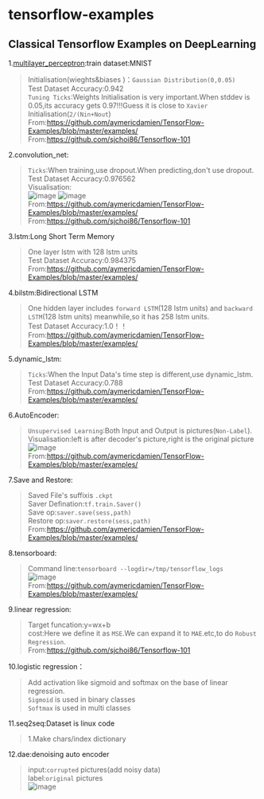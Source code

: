 # tensorflow-examples
Classical Tensorflow Examples on DeepLearning
---------------------------------------------
1.<a href="https://github.com/mjDelta/tensorflow-examples/blob/master/multilayer_perceptron.py">multilayer_perceptron</a>:train dataset:MNIST</br>
>Initialisation(wieghts&biases )：`Gaussian Distribution(0,0.05)`</br>
  Test Dataset Accuracy:0.942</br>
  `Tuning Ticks`:Weights Initialisation is very important.When stddev is 0.05,its accuracy gets 0.97!!!Guess it is close to `Xavier` Initialisation(`2/(Nin+Nout`)</br>
  From:https://github.com/aymericdamien/TensorFlow-Examples/blob/master/examples/ </br>
  From:https://github.com/sjchoi86/Tensorflow-101</br>

2.convolution_net:</br>
  >`Ticks`:When training,use dropout.When predicting,don't use dropout.</br>
  Test Dataset Accuracy:0.976562</br>
  Visualisation:</br>
  ![image](https://github.com/mjDelta/tensorflow-examples/blob/master/imgs/conv1_1.PNG)
  ![image](https://github.com/mjDelta/tensorflow-examples/blob/master/imgs/conv1_2.PNG)</br>
  From:https://github.com/aymericdamien/TensorFlow-Examples/blob/master/examples/ </br>
	From:https://github.com/sjchoi86/Tensorflow-101</br>

  
3.lstm:Long Short Term Memory</br>
  >One layer lstm with 128 lstm units</br>
  Test Dataset Accuracy:0.984375</br>
  From:https://github.com/aymericdamien/TensorFlow-Examples/blob/master/examples/ </br>

  
4.bilstm:Bidirectional LSTM</br>
  >One hidden layer includes `forward LSTM`(128 lstm units) and `backward LSTM`(128 lstm units) meanwhile,so it has 258 lstm units.</br>
  Test Dataset Accuracy:1.0！！</br>
  From:https://github.com/aymericdamien/TensorFlow-Examples/blob/master/examples/ </br>

5.dynamic_lstm:</br>
>`Ticks`:When the Input Data's time step is different,use dynamic_lstm.</br>
Test Dataset Accuracy:0.788</br>
From:https://github.com/aymericdamien/TensorFlow-Examples/blob/master/examples/ </br>

6.AutoEncoder:</br>
>`Unsupervised Learning`:Both Input and Output is pictures(`Non-Label`).</br>
Visualisation:left is after decoder's picture,right is the original picture</br>
![image](https://github.com/mjDelta/tensorflow-examples/blob/master/imgs/figure_1.PNG)</br>
From:https://github.com/aymericdamien/TensorFlow-Examples/blob/master/examples/ </br>

7.Save and Restore:</br>
>Saved File's suffixis `.ckpt`</br>
Saver Defination:`tf.train.Saver()`</br>
Save op:`saver.save(sess,path)`</br>
Restore op:`saver.restore(sess,path)`</br>
From:https://github.com/aymericdamien/TensorFlow-Examples/blob/master/examples/ </br>

8.tensorboard:</br>
>Command line:`tensorboard --logdir=/tmp/tensorflow_logs`</br>
![image](https://github.com/mjDelta/tensorflow-examples/blob/master/imgs/tensorboard.PNG)</br>
From:https://github.com/aymericdamien/TensorFlow-Examples/blob/master/examples/ </br>

9.linear regression:</br>
>Target funcation:y=wx+b</br>
cost:Here we define it as `MSE`.We can expand it to `MAE`.etc,to do `Robust Regression`.</br>
From:https://github.com/sjchoi86/Tensorflow-101</br>

10.logistic regression：</br>
>Add activation like sigmoid and softmax on the base of linear regression.</br>
`Sigmoid` is used in binary classes</br>
`Softmax` is used in multi	classes</br>

11.seq2seq:Dataset is linux code</br>
>1.Make chars/index dictionary

12.dae:denoising auto encoder</br>
>input:`corrupted` pictures(add noisy data)</br>
label:`original` pictures</br>
![image](https://github.com/mjDelta/tensorflow-examples/blob/master/imgs/epoch40.PNG)</br>
